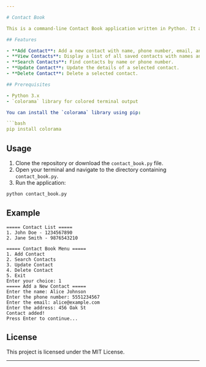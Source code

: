 ```yaml
---

# Contact Book

This is a command-line Contact Book application written in Python. It allows users to manage their contacts efficiently with features like adding, viewing, searching, updating, and deleting contacts. The contacts are saved in a JSON file for persistence.

## Features

- **Add Contact**: Add a new contact with name, phone number, email, and address.
- **View Contacts**: Display a list of all saved contacts with names and phone numbers.
- **Search Contacts**: Find contacts by name or phone number.
- **Update Contact**: Update the details of a selected contact.
- **Delete Contact**: Delete a selected contact.

## Prerequisites

- Python 3.x
- `colorama` library for colored terminal output

You can install the `colorama` library using pip:

```bash
pip install colorama
```

## Usage

1. Clone the repository or download the `contact_book.py` file.
2. Open your terminal and navigate to the directory containing `contact_book.py`.
3. Run the application:

```bash
python contact_book.py
```

## Example

```
===== Contact List =====
1. John Doe - 1234567890
2. Jane Smith - 9876543210

===== Contact Book Menu =====
1. Add Contact
2. Search Contacts
3. Update Contact
4. Delete Contact
5. Exit
Enter your choice: 1
===== Add a New Contact =====
Enter the name: Alice Johnson
Enter the phone number: 5551234567
Enter the email: alice@example.com
Enter the address: 456 Oak St
Contact added!
Press Enter to continue...
```

## License

This project is licensed under the MIT License.

---
```

